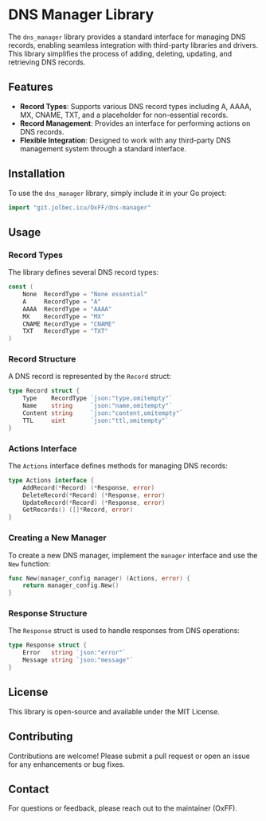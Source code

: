# DNS Manager Library

The `dns_manager` library provides a standard interface for managing DNS records, enabling seamless integration with third-party libraries and drivers. This library simplifies the process of adding, deleting, updating, and retrieving DNS records.

## Features

- **Record Types**: Supports various DNS record types including A, AAAA, MX, CNAME, TXT, and a placeholder for non-essential records.
- **Record Management**: Provides an interface for performing actions on DNS records.
- **Flexible Integration**: Designed to work with any third-party DNS management system through a standard interface.

## Installation

To use the `dns_manager` library, simply include it in your Go project:

```go
import "git.jolbec.icu/OxFF/dns-manager"
```

## Usage

### Record Types

The library defines several DNS record types:

```go
const (
    None  RecordType = "None essential"
    A     RecordType = "A"
    AAAA  RecordType = "AAAA"
    MX    RecordType = "MX"
    CNAME RecordType = "CNAME"
    TXT   RecordType = "TXT"
)
```

### Record Structure

A DNS record is represented by the `Record` struct:

```go
type Record struct {
    Type    RecordType `json:"type,omitempty"`
    Name    string     `json:"name,omitempty"`
    Content string     `json:"content,omitempty"`
    TTL     uint       `json:"ttl,omitempty"`
}
```

### Actions Interface

The `Actions` interface defines methods for managing DNS records:

```go
type Actions interface {
    AddRecord(*Record) (*Response, error)
    DeleteRecord(*Record) (*Response, error)
    UpdateRecord(*Record) (*Response, error)
    GetRecords() ([]*Record, error)
}
```

### Creating a New Manager

To create a new DNS manager, implement the `manager` interface and use the `New` function:

```go
func New(manager_config manager) (Actions, error) {
    return manager_config.New()
}
```

### Response Structure

The `Response` struct is used to handle responses from DNS operations:

```go
type Response struct {
    Error   string `json:"error"`
    Message string `json:"message"`
}
```

## License

This library is open-source and available under the MIT License.

## Contributing

Contributions are welcome! Please submit a pull request or open an issue for any enhancements or bug fixes.

## Contact

For questions or feedback, please reach out to the maintainer (OxFF).
